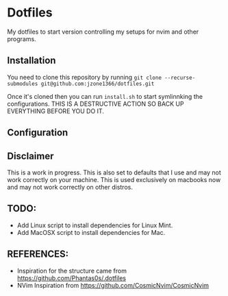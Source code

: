 # Dotfiles
My dotfiles to start version controlling my setups for nvim and other programs.

## Installation
You need to clone this repository by running
`git clone --recurse-submodules git@github.com:jzone1366/dotfiles.git`

Once it's cloned then you can run `install.sh` to start symlinnking the configurations. THIS IS A DESTRUCTIVE ACTION SO BACK UP EVERYTHING BEFORE YOU DO IT.

## Configuration

## Disclaimer
This is a work in progress. This is also set to defaults that I use and may not work correctly on your machine.
This is used exclusively on macbooks now and may not work correctly on other distros.


## TODO:
* Add Linux script to install dependencies for Linux Mint.
* Add MacOSX script to install dependencies for Mac.

## REFERENCES:
* Inspiration for the structure came from https://github.com/Phantas0s/.dotfiles
* NVim Inspiration from https://github.com/CosmicNvim/CosmicNvim
